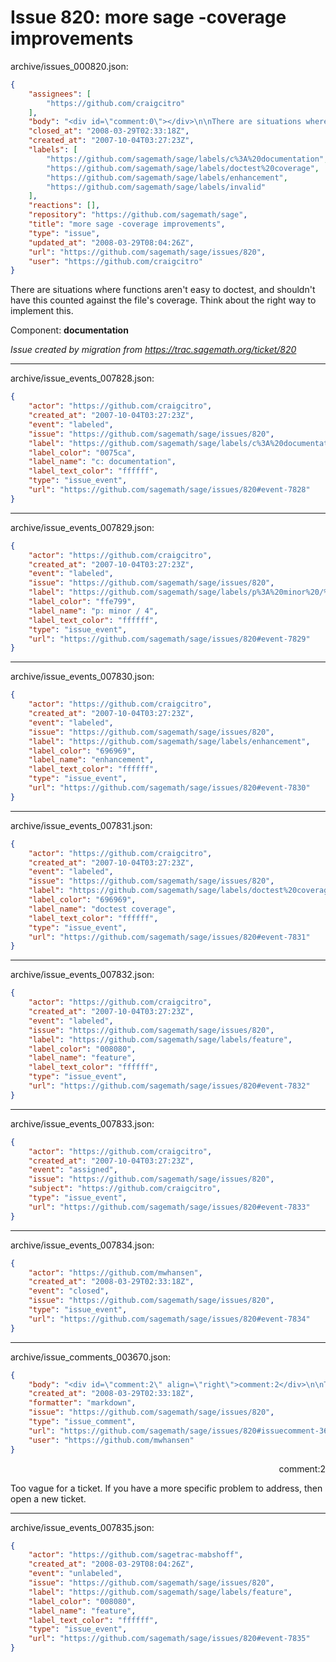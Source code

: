 # Issue 820: more sage -coverage improvements

archive/issues_000820.json:
```json
{
    "assignees": [
        "https://github.com/craigcitro"
    ],
    "body": "<div id=\"comment:0\"></div>\n\nThere are situations where functions aren't easy to doctest, and shouldn't have this counted against the file's coverage. Think about the right way to implement this.\n\n\n\nComponent: **documentation**\n\n_Issue created by migration from https://trac.sagemath.org/ticket/820_\n\n",
    "closed_at": "2008-03-29T02:33:18Z",
    "created_at": "2007-10-04T03:27:23Z",
    "labels": [
        "https://github.com/sagemath/sage/labels/c%3A%20documentation",
        "https://github.com/sagemath/sage/labels/doctest%20coverage",
        "https://github.com/sagemath/sage/labels/enhancement",
        "https://github.com/sagemath/sage/labels/invalid"
    ],
    "reactions": [],
    "repository": "https://github.com/sagemath/sage",
    "title": "more sage -coverage improvements",
    "type": "issue",
    "updated_at": "2008-03-29T08:04:26Z",
    "url": "https://github.com/sagemath/sage/issues/820",
    "user": "https://github.com/craigcitro"
}
```
<div id="comment:0"></div>

There are situations where functions aren't easy to doctest, and shouldn't have this counted against the file's coverage. Think about the right way to implement this.



Component: **documentation**

_Issue created by migration from https://trac.sagemath.org/ticket/820_





---

archive/issue_events_007828.json:
```json
{
    "actor": "https://github.com/craigcitro",
    "created_at": "2007-10-04T03:27:23Z",
    "event": "labeled",
    "issue": "https://github.com/sagemath/sage/issues/820",
    "label": "https://github.com/sagemath/sage/labels/c%3A%20documentation",
    "label_color": "0075ca",
    "label_name": "c: documentation",
    "label_text_color": "ffffff",
    "type": "issue_event",
    "url": "https://github.com/sagemath/sage/issues/820#event-7828"
}
```



---

archive/issue_events_007829.json:
```json
{
    "actor": "https://github.com/craigcitro",
    "created_at": "2007-10-04T03:27:23Z",
    "event": "labeled",
    "issue": "https://github.com/sagemath/sage/issues/820",
    "label": "https://github.com/sagemath/sage/labels/p%3A%20minor%20/%204",
    "label_color": "ffe799",
    "label_name": "p: minor / 4",
    "label_text_color": "ffffff",
    "type": "issue_event",
    "url": "https://github.com/sagemath/sage/issues/820#event-7829"
}
```



---

archive/issue_events_007830.json:
```json
{
    "actor": "https://github.com/craigcitro",
    "created_at": "2007-10-04T03:27:23Z",
    "event": "labeled",
    "issue": "https://github.com/sagemath/sage/issues/820",
    "label": "https://github.com/sagemath/sage/labels/enhancement",
    "label_color": "696969",
    "label_name": "enhancement",
    "label_text_color": "ffffff",
    "type": "issue_event",
    "url": "https://github.com/sagemath/sage/issues/820#event-7830"
}
```



---

archive/issue_events_007831.json:
```json
{
    "actor": "https://github.com/craigcitro",
    "created_at": "2007-10-04T03:27:23Z",
    "event": "labeled",
    "issue": "https://github.com/sagemath/sage/issues/820",
    "label": "https://github.com/sagemath/sage/labels/doctest%20coverage",
    "label_color": "696969",
    "label_name": "doctest coverage",
    "label_text_color": "ffffff",
    "type": "issue_event",
    "url": "https://github.com/sagemath/sage/issues/820#event-7831"
}
```



---

archive/issue_events_007832.json:
```json
{
    "actor": "https://github.com/craigcitro",
    "created_at": "2007-10-04T03:27:23Z",
    "event": "labeled",
    "issue": "https://github.com/sagemath/sage/issues/820",
    "label": "https://github.com/sagemath/sage/labels/feature",
    "label_color": "008080",
    "label_name": "feature",
    "label_text_color": "ffffff",
    "type": "issue_event",
    "url": "https://github.com/sagemath/sage/issues/820#event-7832"
}
```



---

archive/issue_events_007833.json:
```json
{
    "actor": "https://github.com/craigcitro",
    "created_at": "2007-10-04T03:27:23Z",
    "event": "assigned",
    "issue": "https://github.com/sagemath/sage/issues/820",
    "subject": "https://github.com/craigcitro",
    "type": "issue_event",
    "url": "https://github.com/sagemath/sage/issues/820#event-7833"
}
```



---

archive/issue_events_007834.json:
```json
{
    "actor": "https://github.com/mwhansen",
    "created_at": "2008-03-29T02:33:18Z",
    "event": "closed",
    "issue": "https://github.com/sagemath/sage/issues/820",
    "type": "issue_event",
    "url": "https://github.com/sagemath/sage/issues/820#event-7834"
}
```



---

archive/issue_comments_003670.json:
```json
{
    "body": "<div id=\"comment:2\" align=\"right\">comment:2</div>\n\nToo vague for a ticket.  If you have a more specific problem to address, then open a new ticket.",
    "created_at": "2008-03-29T02:33:18Z",
    "formatter": "markdown",
    "issue": "https://github.com/sagemath/sage/issues/820",
    "type": "issue_comment",
    "url": "https://github.com/sagemath/sage/issues/820#issuecomment-3670",
    "user": "https://github.com/mwhansen"
}
```

<div id="comment:2" align="right">comment:2</div>

Too vague for a ticket.  If you have a more specific problem to address, then open a new ticket.



---

archive/issue_events_007835.json:
```json
{
    "actor": "https://github.com/sagetrac-mabshoff",
    "created_at": "2008-03-29T08:04:26Z",
    "event": "unlabeled",
    "issue": "https://github.com/sagemath/sage/issues/820",
    "label": "https://github.com/sagemath/sage/labels/feature",
    "label_color": "008080",
    "label_name": "feature",
    "label_text_color": "ffffff",
    "type": "issue_event",
    "url": "https://github.com/sagemath/sage/issues/820#event-7835"
}
```

